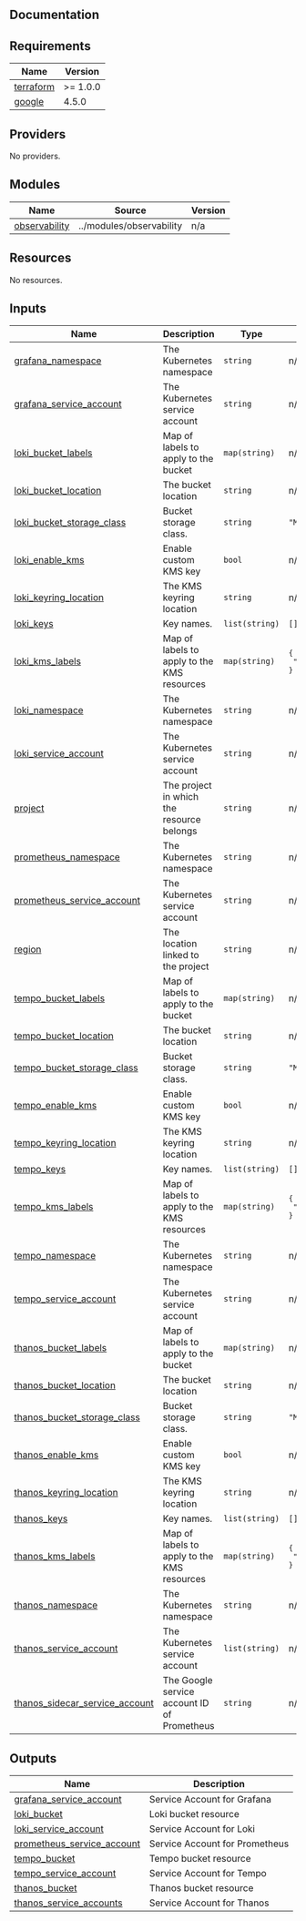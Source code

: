 ## Documentation

<!-- BEGINNING OF PRE-COMMIT-TERRAFORM DOCS HOOK -->
## Requirements

| Name | Version |
|------|---------|
| <a name="requirement_terraform"></a> [terraform](#requirement\_terraform) | >= 1.0.0 |
| <a name="requirement_google"></a> [google](#requirement\_google) | 4.5.0 |

## Providers

No providers.

## Modules

| Name | Source | Version |
|------|--------|---------|
| <a name="module_observability"></a> [observability](#module\_observability) | ../modules/observability | n/a |

## Resources

No resources.

## Inputs

| Name | Description | Type | Default | Required |
|------|-------------|------|---------|:--------:|
| <a name="input_grafana_namespace"></a> [grafana\_namespace](#input\_grafana\_namespace) | The Kubernetes namespace | `string` | n/a | yes |
| <a name="input_grafana_service_account"></a> [grafana\_service\_account](#input\_grafana\_service\_account) | The Kubernetes service account | `string` | n/a | yes |
| <a name="input_loki_bucket_labels"></a> [loki\_bucket\_labels](#input\_loki\_bucket\_labels) | Map of labels to apply to the bucket | `map(string)` | n/a | yes |
| <a name="input_loki_bucket_location"></a> [loki\_bucket\_location](#input\_loki\_bucket\_location) | The bucket location | `string` | n/a | yes |
| <a name="input_loki_bucket_storage_class"></a> [loki\_bucket\_storage\_class](#input\_loki\_bucket\_storage\_class) | Bucket storage class. | `string` | `"MULTI_REGIONAL"` | no |
| <a name="input_loki_enable_kms"></a> [loki\_enable\_kms](#input\_loki\_enable\_kms) | Enable custom KMS key | `bool` | n/a | yes |
| <a name="input_loki_keyring_location"></a> [loki\_keyring\_location](#input\_loki\_keyring\_location) | The KMS keyring location | `string` | n/a | yes |
| <a name="input_loki_keys"></a> [loki\_keys](#input\_loki\_keys) | Key names. | `list(string)` | `[]` | no |
| <a name="input_loki_kms_labels"></a> [loki\_kms\_labels](#input\_loki\_kms\_labels) | Map of labels to apply to the KMS resources | `map(string)` | <pre>{<br>  "made-by": "terraform"<br>}</pre> | no |
| <a name="input_loki_namespace"></a> [loki\_namespace](#input\_loki\_namespace) | The Kubernetes namespace | `string` | n/a | yes |
| <a name="input_loki_service_account"></a> [loki\_service\_account](#input\_loki\_service\_account) | The Kubernetes service account | `string` | n/a | yes |
| <a name="input_project"></a> [project](#input\_project) | The project in which the resource belongs | `string` | n/a | yes |
| <a name="input_prometheus_namespace"></a> [prometheus\_namespace](#input\_prometheus\_namespace) | The Kubernetes namespace | `string` | n/a | yes |
| <a name="input_prometheus_service_account"></a> [prometheus\_service\_account](#input\_prometheus\_service\_account) | The Kubernetes service account | `string` | n/a | yes |
| <a name="input_region"></a> [region](#input\_region) | The location linked to the project | `string` | n/a | yes |
| <a name="input_tempo_bucket_labels"></a> [tempo\_bucket\_labels](#input\_tempo\_bucket\_labels) | Map of labels to apply to the bucket | `map(string)` | n/a | yes |
| <a name="input_tempo_bucket_location"></a> [tempo\_bucket\_location](#input\_tempo\_bucket\_location) | The bucket location | `string` | n/a | yes |
| <a name="input_tempo_bucket_storage_class"></a> [tempo\_bucket\_storage\_class](#input\_tempo\_bucket\_storage\_class) | Bucket storage class. | `string` | `"MULTI_REGIONAL"` | no |
| <a name="input_tempo_enable_kms"></a> [tempo\_enable\_kms](#input\_tempo\_enable\_kms) | Enable custom KMS key | `bool` | n/a | yes |
| <a name="input_tempo_keyring_location"></a> [tempo\_keyring\_location](#input\_tempo\_keyring\_location) | The KMS keyring location | `string` | n/a | yes |
| <a name="input_tempo_keys"></a> [tempo\_keys](#input\_tempo\_keys) | Key names. | `list(string)` | `[]` | no |
| <a name="input_tempo_kms_labels"></a> [tempo\_kms\_labels](#input\_tempo\_kms\_labels) | Map of labels to apply to the KMS resources | `map(string)` | <pre>{<br>  "made-by": "terraform"<br>}</pre> | no |
| <a name="input_tempo_namespace"></a> [tempo\_namespace](#input\_tempo\_namespace) | The Kubernetes namespace | `string` | n/a | yes |
| <a name="input_tempo_service_account"></a> [tempo\_service\_account](#input\_tempo\_service\_account) | The Kubernetes service account | `string` | n/a | yes |
| <a name="input_thanos_bucket_labels"></a> [thanos\_bucket\_labels](#input\_thanos\_bucket\_labels) | Map of labels to apply to the bucket | `map(string)` | n/a | yes |
| <a name="input_thanos_bucket_location"></a> [thanos\_bucket\_location](#input\_thanos\_bucket\_location) | The bucket location | `string` | n/a | yes |
| <a name="input_thanos_bucket_storage_class"></a> [thanos\_bucket\_storage\_class](#input\_thanos\_bucket\_storage\_class) | Bucket storage class. | `string` | `"MULTI_REGIONAL"` | no |
| <a name="input_thanos_enable_kms"></a> [thanos\_enable\_kms](#input\_thanos\_enable\_kms) | Enable custom KMS key | `bool` | n/a | yes |
| <a name="input_thanos_keyring_location"></a> [thanos\_keyring\_location](#input\_thanos\_keyring\_location) | The KMS keyring location | `string` | n/a | yes |
| <a name="input_thanos_keys"></a> [thanos\_keys](#input\_thanos\_keys) | Key names. | `list(string)` | `[]` | no |
| <a name="input_thanos_kms_labels"></a> [thanos\_kms\_labels](#input\_thanos\_kms\_labels) | Map of labels to apply to the KMS resources | `map(string)` | <pre>{<br>  "made-by": "terraform"<br>}</pre> | no |
| <a name="input_thanos_namespace"></a> [thanos\_namespace](#input\_thanos\_namespace) | The Kubernetes namespace | `string` | n/a | yes |
| <a name="input_thanos_service_account"></a> [thanos\_service\_account](#input\_thanos\_service\_account) | The Kubernetes service account | `list(string)` | n/a | yes |
| <a name="input_thanos_sidecar_service_account"></a> [thanos\_sidecar\_service\_account](#input\_thanos\_sidecar\_service\_account) | The Google service account ID of Prometheus | `string` | n/a | yes |

## Outputs

| Name | Description |
|------|-------------|
| <a name="output_grafana_service_account"></a> [grafana\_service\_account](#output\_grafana\_service\_account) | Service Account for Grafana |
| <a name="output_loki_bucket"></a> [loki\_bucket](#output\_loki\_bucket) | Loki bucket resource |
| <a name="output_loki_service_account"></a> [loki\_service\_account](#output\_loki\_service\_account) | Service Account for Loki |
| <a name="output_prometheus_service_account"></a> [prometheus\_service\_account](#output\_prometheus\_service\_account) | Service Account for Prometheus |
| <a name="output_tempo_bucket"></a> [tempo\_bucket](#output\_tempo\_bucket) | Tempo bucket resource |
| <a name="output_tempo_service_account"></a> [tempo\_service\_account](#output\_tempo\_service\_account) | Service Account for Tempo |
| <a name="output_thanos_bucket"></a> [thanos\_bucket](#output\_thanos\_bucket) | Thanos bucket resource |
| <a name="output_thanos_service_accounts"></a> [thanos\_service\_accounts](#output\_thanos\_service\_accounts) | Service Account for Thanos |
<!-- END OF PRE-COMMIT-TERRAFORM DOCS HOOK -->
